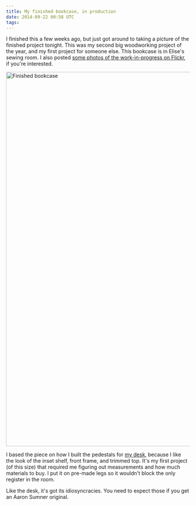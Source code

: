 ```yaml
---
title: My finished bookcase, in production
date: 2014-09-22 00:58 UTC
tags:
---
```


I finished this a few weeks ago, but just got around to taking a picture of the finished project tonight. This was my second big woodworking project of the year, and my first project for someone else. This bookcase is in Elise's sewing room. I also posted [some photos of the work-in-progress on Flickr](https://www.flickr.com/photos/rockchalk/sets/72157646301680541), if you're interested.

<a href="https://www.flickr.com/photos/rockchalk/15292490596" title="Finished bookcase by Aaron Sumner, on Flickr"><img src="https://farm6.staticflickr.com/5588/15292490596_a0b5e7a490_b.jpg" width="768" height="1024" alt="Finished bookcase"></a>

I based the piece on how I built the pedestals for [my desk](http://aaronsumner.com/posts/2014/06/homemade-desk.html), because I like the look of the inset shelf, front frame, and trimmed top. It's my first project (of this size) that required me figuring out measurements and how much materials to buy. I put it on pre-made legs so it wouldn't block the only register in the room.

Like the desk, it's got its idiosyncracies. You need to expect those if you get an Aaron Sumner original.
